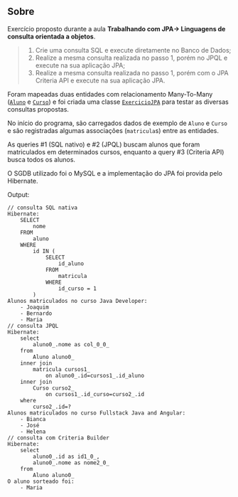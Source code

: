 ## Sobre

Exercício proposto durante a aula **Trabalhando com JPA-> Linguagens de consulta orientada a objetos**.

> 1. Crie uma consulta SQL e execute diretamente no Banco de Dados;
> 2. Realize a mesma consulta realizada no passo 1, porém no JPQL e execute na sua aplicação JPA;
> 3. Realize a mesma consulta realizada no passo 1, porém com o JPA Criteria API e execute na sua aplicação JPA.

Foram mapeadas duas entidades com relacionamento Many-To-Many ([`Aluno`](src/main/java/Aluno.java) e [`Curso`](src/main/java/Aluno.java)) e foi criada uma classe [`ExercicioJPA`](src/main/java/ExercicioJPA.java) para testar as diversas consultas propostas.

No início do programa, são carregados dados de exemplo de `Aluno` e `Curso` e são registradas algumas associações (`matricula`s) entre as entidades.

As queries #1 (SQL nativo) e #2 (JPQL) buscam alunos que foram matriculados em determinados cursos, enquanto a query #3 (Criteria API) busca todos os alunos.

O SGDB utilizado foi o MySQL e a implementação do JPA foi provida pelo Hibernate.



Output:

```
// consulta SQL nativa
Hibernate: 
    SELECT
        nome 
    FROM
        aluno 
    WHERE
        id IN (
            SELECT
                id_aluno 
            FROM
                matricula 
            WHERE
                id_curso = 1
        )
Alunos matriculados no curso Java Developer:
	- Joaquim
	- Bernardo
	- Maria
// consulta JPQL
Hibernate: 
    select
        aluno0_.nome as col_0_0_ 
    from
        Aluno aluno0_ 
    inner join
        matricula cursos1_ 
            on aluno0_.id=cursos1_.id_aluno 
    inner join
        Curso curso2_ 
            on cursos1_.id_curso=curso2_.id 
    where
        curso2_.id=?
Alunos matriculados no curso Fullstack Java and Angular:
	- Bianca
	- José
	- Helena
// consulta com Criteria Builder
Hibernate: 
    select
        aluno0_.id as id1_0_,
        aluno0_.nome as nome2_0_ 
    from
        Aluno aluno0_
O aluno sorteado foi:
	- Maria
```

